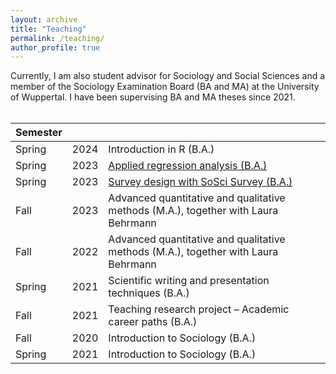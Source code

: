 ```yaml
---
layout: archive
title: "Teaching"
permalink: /teaching/
author_profile: true
---
```


Currently, I am also student advisor for Sociology and Social Sciences and a member of the Sociology Examination Board (BA and MA) at the University of Wuppertal. I have been supervising BA and MA theses since 2021. <br> <br>


| Semester  |        |                                                              |
| ----------| ------ | ------------------------------------------------------------ |
| Spring    | 2024   | Introduction in R (B.A.)
| Spring    | 2023   | [Applied regression analysis (B.A.)](https://github.com/isabelhabicht/isabelhabicht.github.io/files/13809076/Syllabus_Angewandte.Regressionsanalysen.pdf)                          |
| Spring    | 2023   | [Survey design with SoSci Survey (B.A.)](https://github.com/isabelhabicht/isabelhabicht.github.io/files/13809081/Syllabus_Fragebogenkonstruktion.pdf)                       |
| Fall      | 2023   | Advanced quantitative and qualitative methods (M.A.), together with Laura Behrmann                   |
| Fall      | 2022   | Advanced quantitative and qualitative methods (M.A.), together with Laura Behrmann             |
| Spring    | 2021   | Scientific writing and presentation techniques (B.A.)         |
| Fall      | 2021   | Teaching research project – Academic career paths (B.A.)                          |
| Fall      | 2020   | Introduction to Sociology (B.A.)                         |
| Spring    | 2021   | Introduction to Sociology (B.A.)             |
